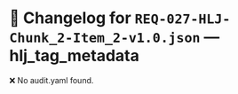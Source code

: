 # 📝 Changelog for `REQ-027-HLJ-Chunk_2-Item_2-v1.0.json` — **hlj_tag_metadata**

❌ No audit.yaml found.
